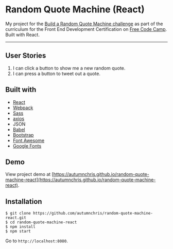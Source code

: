 # Random Quote Machine (React)

My project for the [Build a Random Quote Machine challenge](https://www.freecodecamp.org/challenges/build-a-random-quote-machine) as part of the curriculum for the Front End Development Certification on [Free Code Camp](https://www.freecodecamp.org). Built with React.

---

## User Stories
1. I can click a button to show me a new random quote.
2. I can press a button to tweet out a quote.

## Built with
* [React](https://reactjs.org)
* [Webpack](https://webpack.js.org)
* [Sass](http://sass-lang.com)
* [axios](https://github.com/axios/axios)
* JSON
* [Babel](https://babeljs.io)
* [Bootstrap](https://getbootstrap.com)
* [Font Awesome](https://fontawesome.com)
* [Google Fonts](https://fonts.google.com)

## Demo

View project demo at [https://autumnchris.github.io/random-quote-machine-react](https://autumnchris.github.io/random-quote-machine-react).

## Installation

```
$ git clone https://github.com/autumnchris/random-quote-machine-react.git
$ cd random-quote-machine-react
$ npm install
$ npm start
```

Go to `http://localhost:8080`.

